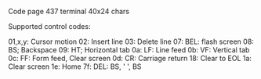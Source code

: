 Code page 437 terminal
40x24 chars

Supported control codes:

01,x,y:   Cursor motion
02:       Insert line
03:       Delete line
07:       BEL: flash screen
08:       BS; Backspace
09:       HT; Horizontal tab
0a:       LF: Line feed
0b:       VF: Vertical tab
0c:       FF: Form feed, Clear screen
0d:       CR: Carriage return
18:       Clear to EOL
1a:       Clear screen
1e:       Home
7f:       DEL: BS, ' ', BS

